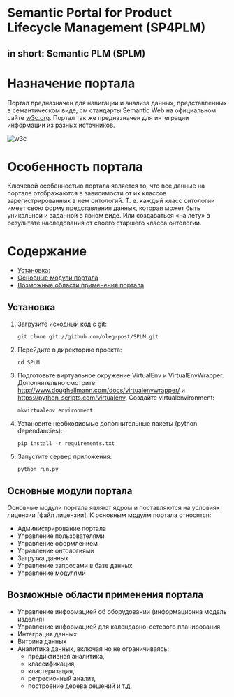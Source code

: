 # Semantic Portal for Product Lifecycle Management (SP4PLM) 
## in short: Semantic PLM (SPLM)

# Назначение портала

Портал предназначен для навигации и анализа данных, представленных в семантическом виде, см стандарты Semantic Web на официальном сайте [w3c.org](https://www.w3.org/standards/semanticweb/). Портал так же предназначен для интеграции информации из разных источников.

![w3c](https://www.w3.org/Icons/SW/sw-horz-w3c.png)

# Особенность портала

Ключевой особенностью портала является то, что все данные на портале отображаются в зависимости от их классов зарегистрированных в нем онтологий. Т. е. каждый класс онтологии имеет свою форму представления данных, которая может быть уникальной и заданной в явном виде. Или создаваться «на лету» в результате наследования от своего старшего класса онтологии. 

# Содержание

- [Установка:](#1)
- [Основные модули портала](#3) 
- [Возможные области применения портала](#4)

<a name="1"></a>
## Установка

1) Загрузите исходный код с git:

    ```
    git clone git://github.com/oleg-post/SPLM.git
    ```

2) Перейдите в директорию проекта:
  
    ```
    cd SPLM
    ```

3) Подготовьте виртуальное окружение VirtualEnv и VirtualEnvWrapper. Дополнительно смотрите: http://www.doughellmann.com/docs/virtualenvwrapper/ и https://python-scripts.com/virtualenv. Создайте virtualenvironment:

    ```
    mkvirtualenv environment
    ```

4) Установите необходиомые дополнительные пакеты (python dependancies):

    ```
    pip install -r requirements.txt
    ```

5) Запустите сервер приложения:

    ```
    python run.py
    ```

<a name="3"></a>
## Основные модули портала
Основные модули портала являют ядром и поставляются на условиях лицензии [файл лицензии]. К основным мрдулм портала относятся:
- Администрирование портала
- Управление пользователями
- Управление оформлением 
- Управление онтологиями
- Загрузка данных
- Управление запросами в базе данных
- Управление модулями

<a name="4"></a>
## Возможные области применения портала
- Управление информацией об оборудовании (информационна модель изделия)
- Управление информацией для календарно-сетевого планирования
- Интеграция данных
- Витрина данных
- Аналитика данных, включая но не ограничиваясь:
  - предиктивная аналитика, 
  - классификация, 
  - кластеризация, 
  - регресионный анализ, 
  - построение дерева решений и т.д.

